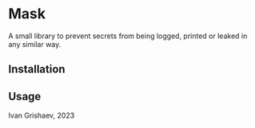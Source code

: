 # Mask

A small library to prevent secrets from being logged, printed or leaked in any
similar way.

## Installation

## Usage

Ivan Grishaev, 2023
